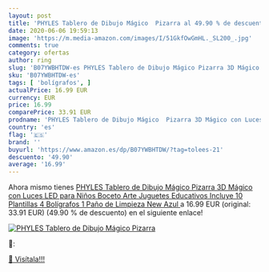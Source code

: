 ```yaml
---
layout: post
title: 'PHYLES Tablero de Dibujo Mágico  Pizarra al 49.90 % de descuento'
date: 2020-06-06 19:59:13
image: 'https://m.media-amazon.com/images/I/51GkfOwGmHL._SL200_.jpg'
comments: true
category: ofertas
author: ring
slug: 'B07YWBHTDW-es PHYLES Tablero de Dibujo Mágico Pizarra 3D Mágico con...'
sku: 'B07YWBHTDW-es'
tags: [ 'bolígrafos', ]
actualPrice: 16.99 EUR
currency: EUR
price: 16.99
comparePrice: 33.91 EUR
prodname: 'PHYLES Tablero de Dibujo Mágico  Pizarra 3D Mágico con Luces LED para Niños  Boceto  Arte  Juguetes Educativos  Incluye 10 Plantillas  4 Bolígrafos  1 Paño de Limpieza  New Azul '
country: 'es'
flag: '🇪🇸'
brand: ''
buyurl: 'https://www.amazon.es/dp/B07YWBHTDW/?tag=tolees-21'
descuento: '49.90'
average: '16.99'
---
```


Ahora mismo tienes [PHYLES Tablero de Dibujo Mágico  Pizarra 3D Mágico con Luces LED para Niños  Boceto  Arte  Juguetes Educativos  Incluye 10 Plantillas  4 Bolígrafos  1 Paño de Limpieza  New Azul ](https://www.amazon.es/dp/B07YWBHTDW/?tag=tolees-21) a 16.99 EUR (original: 33.91 EUR) (49.90 %  de descuento) en el siguiente enlace!

[![PHYLES Tablero de Dibujo Mágico  Pizarra](https://m.media-amazon.com/images/I/51GkfOwGmHL._SL200_.jpg)](https://www.amazon.es/dp/B07YWBHTDW/?tag=tolees-21)

🔎:


[🛒 Visítala!!!](https://www.amazon.es/dp/B07YWBHTDW/?tag=tolees-21)
